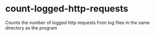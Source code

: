 # count-logged-http-requests
Counts the number of logged http requests from log files in the same directory as the program
